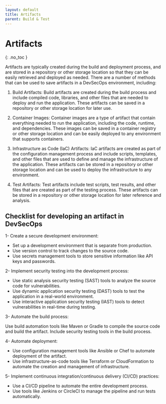 ```yaml
---
layout: default
title: Artifacts
parent: Build & Test
---
```


# Artifacts
{: .no_toc }


Artifacts are typically created during the build and deployment process, and are stored in a repository or other storage location so that they can be easily retrieved and deployed as needed. There are a number of methods that can be used to save artifacts in a DevSecOps environment, including:

1. Build Artifacts: Build artifacts are created during the build process and include compiled code, libraries, and other files that are needed to deploy and run the application. These artifacts can be saved in a repository or other storage location for later use.

2. Container Images: Container images are a type of artifact that contain everything needed to run the application, including the code, runtime, and dependencies. These images can be saved in a container registry or other storage location and can be easily deployed to any environment that supports containers.

3. Infrastructure as Code (IaC) Artifacts: IaC artifacts are created as part of the configuration management process and include scripts, templates, and other files that are used to define and manage the infrastructure of the application. These artifacts can be stored in a repository or other storage location and can be used to deploy the infrastructure to any environment.

4. Test Artifacts: Test artifacts include test scripts, test results, and other files that are created as part of the testing process. These artifacts can be stored in a repository or other storage location for later reference and analysis.




## Checklist for developing an artifact in DevSecOps



1- Create a secure development environment:

* Set up a development environment that is separate from production.
* Use version control to track changes to the source code.
* Use secrets management tools to store sensitive information like API keys and passwords.

2- Implement security testing into the development process:

* Use static analysis security testing (SAST) tools to analyze the source code for vulnerabilities.
* Use dynamic application security testing (DAST) tools to test the application in a real-world environment.
* Use interactive application security testing (IAST) tools to detect vulnerabilities in real-time during testing.

3- Automate the build process:

Use build automation tools like Maven or Gradle to compile the source code and build the artifact.
Include security testing tools in the build process.

4- Automate deployment:

* Use configuration management tools like Ansible or Chef to automate deployment of the artifact.
* Use infrastructure-as-code tools like Terraform or CloudFormation to automate the creation and management of infrastructure.

5- Implement continuous integration/continuous delivery (CI/CD) practices:

* Use a CI/CD pipeline to automate the entire development process.
* Use tools like Jenkins or CircleCI to manage the pipeline and run tests automatically.